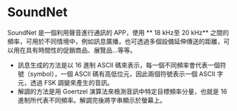 # SoundNet
SoundNet 是一個利用聲音進行通訊的 APP，使用 ** 18 kHz至 20 kHz** 之間的頻率，可用於不同情境中，例如訊息廣播，也可透過多個設備延伸傳送的距離，可以用在具有時間性的促銷商品、展覽品...等等。
- 訊息生成的方法是以 16 進制 ASCII 碼來表示，每一個不同頻率會代表一個符號（symbol），一個 ASCII 碼有高低位元，因此兩個符號表示一個 ASCII 字元，透過 FSK 調變來產生的音訊。
- 解調的方法是用 Goertzel 演算法來檢測音訊中特定目標頻率分量，也就是 16 進制所代表不同頻率。解調完後將字串顯示於螢幕上。